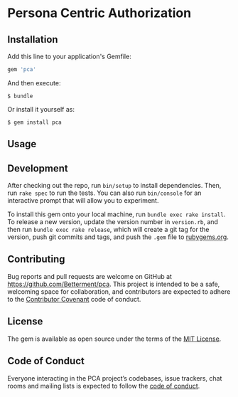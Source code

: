 # Persona Centric Authorization


## Installation

Add this line to your application's Gemfile:

```ruby
gem 'pca'
```

And then execute:

    $ bundle

Or install it yourself as:

    $ gem install pca

## Usage

## Development

After checking out the repo, run `bin/setup` to install dependencies. Then, run `rake spec` to run the tests. You can also run `bin/console` for an interactive prompt that will allow you to experiment.

To install this gem onto your local machine, run `bundle exec rake install`. To release a new version, update the version number in `version.rb`, and then run `bundle exec rake release`, which will create a git tag for the version, push git commits and tags, and push the `.gem` file to [rubygems.org](https://rubygems.org).

## Contributing

Bug reports and pull requests are welcome on GitHub at https://github.com/Betterment/pca. This project is intended to be a safe, welcoming space for collaboration, and contributors are expected to adhere to the [Contributor Covenant](http://contributor-covenant.org) code of conduct.

## License

The gem is available as open source under the terms of the [MIT License](https://opensource.org/licenses/MIT).

## Code of Conduct

Everyone interacting in the PCA project’s codebases, issue trackers, chat rooms and mailing lists is expected to follow the [code of conduct](https://github.com/Betterment/pca/blob/master/CODE_OF_CONDUCT.md).
